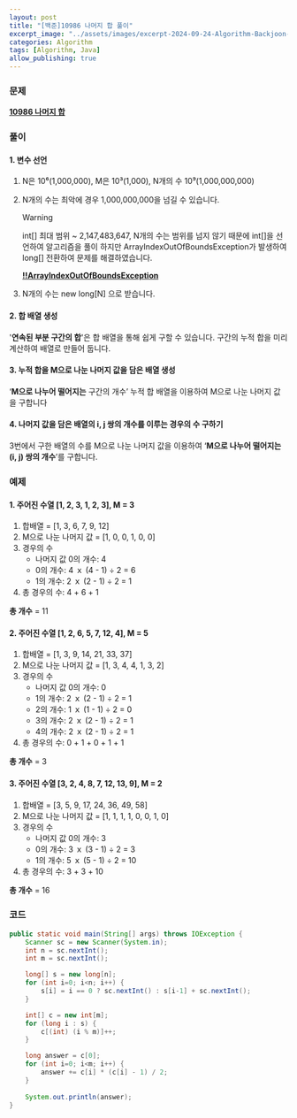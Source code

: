 ```yaml
---
layout: post
title: "[백준]10986 나머지 합 풀이"
excerpt_image: "../assets/images/excerpt-2024-09-24-Algorithm-Backjoon-G310986.png"
categories: Algorithm
tags: [Algorithm, Java]
allow_publishing: true
---
```

### 문제
**[10986 나머지 합](https://www.acmicpc.net/problem/10986)**

### 풀이
#### 1. 변수 선언 
1. N은 10⁶(1,000,000), M은 10³(1,000), N개의 수 10⁹(1,000,000,000)

2. N개의 수는 최악에 경우 1,000,000,000을 넘길 수 있습니다.

   > [!WARNING]
   >
   > int[] 최대 범위 ~ 2,147,483,647, N개의 수는 범위를 넘지 않기 때문에 int[]을 선언하여 알고리즘을 풀이 하지만 ArrayIndexOutOfBoundsException가 발생하여 long[] 전환하여 문제를 해결하였습니다.
   >
   > [**!!ArrayIndexOutOfBoundsException**](https://help.acmicpc.net/judge/rte/IndexOutOfBounds)

3. N개의 수는 new long[N] 으로 받습니다.

#### 2. 합 배열 생성
'**연속된 부분 구간의 합**'은 합 배열을 통해 쉽게 구할 수 있습니다.
구간의 누적 합을 미리 계산하여 배열로 만들어 둡니다.

#### 3. 누적 합을 M으로 나눈 나머지 값을 담은 배열 생성
‘**M으로 나누어 떨어지는** 구간의 개수’ 누적 합 배열을 이용하여 M으로 나눈 나머지 값을 구합니다

#### 4. 나머지 값을 담은 배열의 i, j 쌍의 개수를 이루는 경우의 수 구하기
3번에서 구한 배열의 수를 M으로 나눈 나머지 값을 이용하여 ‘**M으로 나누어 떨어지는 (i, j) 쌍의 개수**’를 구합니다.


### 예제
#### 1. 주어진 수열 [1, 2, 3, 1, 2, 3], M = 3
1. 합배열 = [1, 3, 6, 7, 9, 12]
2. M으로 나눈 나머지 값 = [1, 0, 0, 1, 0, 0]
3. 경우의 수
   - 나머지 값 0의 개수: 4
   - 0의 개수: 4 ｘ (4 - 1) ÷ 2 = 6
   - 1의 개수: 2 ｘ (2 - 1) ÷ 2 = 1
4. 총 경우의 수: 4 + 6 + 1

**총 개수** = 11

#### 2. 주어진 수열 [1, 2, 6, 5, 7, 12, 4], M = 5
1. 합배열 = [1, 3, 9, 14, 21, 33, 37]
2. M으로 나눈 나머지 값 = [1, 3, 4, 4, 1, 3, 2]
3. 경우의 수
   - 나머지 값 0의 개수: 0
   - 1의 개수: 2 ｘ (2 - 1) ÷ 2 = 1
   - 2의 개수: 1 ｘ (1 - 1) ÷ 2 = 0
   - 3의 개수: 2 ｘ (2 - 1) ÷ 2 = 1
   - 4의 개수: 2 ｘ (2 - 1) ÷ 2 = 1
4. 총 경우의 수: 0 + 1 + 0 + 1 + 1

**총 개수** = 3

#### 3. 주어진 수열 [3, 2, 4, 8, 7, 12, 13, 9], M = 2
1. 합배열 = [3, 5, 9, 17, 24, 36, 49, 58]
2. M으로 나눈 나머지 값 = [1, 1, 1, 1, 0, 0, 1, 0]
3. 경우의 수
   - 나머지 값 0의 개수: 3
   - 0의 개수: 3 ｘ (3 - 1) ÷ 2 = 3
   - 1의 개수: 5 ｘ (5 - 1) ÷ 2 = 10
4. 총 경우의 수: 3 + 3 + 10

**총 개수** = 16

### 코드

```java
public static void main(String[] args) throws IOException {
    Scanner sc = new Scanner(System.in);
    int n = sc.nextInt();
    int m = sc.nextInt();

    long[] s = new long[n];
    for (int i=0; i<n; i++) {
        s[i] = i == 0 ? sc.nextInt() : s[i-1] + sc.nextInt();
    }

    int[] c = new int[m];
    for (long i : s) {
        c[(int) (i % m)]++;
    }

    long answer = c[0];
    for (int i=0; i<m; i++) {
        answer += c[i] * (c[i] - 1) / 2;
    }
    
    System.out.println(answer);
}
```

